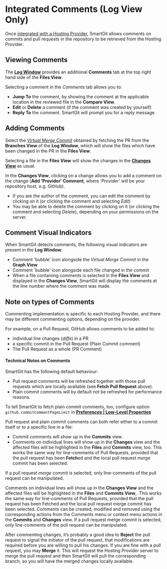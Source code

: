 # Integrated Comments (Log View Only)

Once [integrated with a Hosting Provider](index.md), SmartGit allows comments on commits and pull requests in the repository to be retrieved from the Hosting Provider.

## Viewing Comments

The [**Log Window**](../GUI/Log-Window.md) provides an additional **Comments** tab at the top right hand side of the **Files View**.

Selecting a comment in the *Comments* tab allows you to:
  - **Jump To** the comment, by showing the comment at the applicable location in the reviewed file in the **Compare View**.
  - **Edit** or **Delete** a comment (if the comment was created by yourself)
  - **Reply To** the comment. SmartGit will prompt you for a reply message.

## Adding Comments

Select the [*Virtual Merge Commit*](Integrated-PullRequests.md#additional-pr-features-in-the-log-window) obtained by fetching the PR from the **Branches View** of the **Log Window**, which will show the files which have been changed in the PR in the **Files View**.

Selecting a file in the **Files View** will show the changes in the [**Changes View**](../GUI/Changes-View.md) as usual.

In the **Changes View**, clicking on a change allows you to add a comment on the change (**Add 'Provider' Comment**, where *'Provider'* will be your repository host, e.g. GitHub).

- If you are the author of the comment, you can edit the comment by clicking on it (or clicking the comment and selecting *Edit*)
- You may be able to delete the comment by clicking on it (or clicking the comment and selecting *Delete*), depending on your permissions on the server.

## Comment Visual Indicators
When SmartGit detects comments, the following visual indicators are present in the **Log Window**:
- Comment 'bubble' icon alongside the *Virtual Merge Commit* in the **Graph View**
- Comment 'bubble' icon alongside each file changed in the commit
- When a file containing comments is selected in the **Files View** and displayed in the **Changes View**, SmartGit will display the comments at the line number where the comment was made.

## Note on types of Comments

Commenting implementation is specific to each Hosting Provider, and there may be different commenting options, depending on the provider.

For example, on a Pull Request, GitHub allows comments to be added to:
- individual line changes (*diffs*) in a PR
- a specific commit in the Pull Request (Plain Commit comment)
- The Pull Request as a whole (PR Comment)

#### Technical Notes on Comments

SmartGit has the following default behaviour:

- Pull request comments will be refreshed together with those pull requests which are locally available (see **Fetch Pull Request** above).
- Plain commit comments will by default not be refreshed for performance reasons. 

To tell SmartGit to fetch plain commit comments, too, configure option `github.commitCommentPageLimit` in [**Preferences \| Low-Level Properties**](../GUI/AdvancedSettings/Low-Level-Properties.md)

Pull request and plain commit comments can both refer either to a commit itself or to a specific line in a file:

- Commit comments will show up in the **Commits** view.
- Comments on individual lines will show up in the **Changes** view and the affected files will be highlighted in the **Files** and **Commits** view, too.
  This works the same way for line-comments of Pull Requests, provided that the pull request has been **Fetch**ed and the local pull request *merge* commit has been selected.

If a pull request *merge* commit is selected, only line-comments of the pull request can be manipulated.

Comments on individual lines will show up in the **Changes View** and the affected files will be highlighted in the **Files** and **Commits View**,. 
This works the same way for line-comments of Pull Requests, provided that the pull request has been Fetched and the local pull request merge commit has been selected.
Comments can be created, modified and removed using the corresponding actions from the Comments menu or context menu actions in the **Commits** and **Changes** view. 
If a pull request merge commit is selected, only line-comments of the pull request can be manipulated.

After commenting changes, it’s probably a good idea to **Reject** the pull request to signal the initiator of the pull request, that modifications are required before you are willing to pull his changes. 
If you are fine with a pull request, you may **Merge** it.
This will request the Hosting Provider server to merge the pull request and then SmartGit will pull the corresponding branch, so you will have the merged changes locally available.
